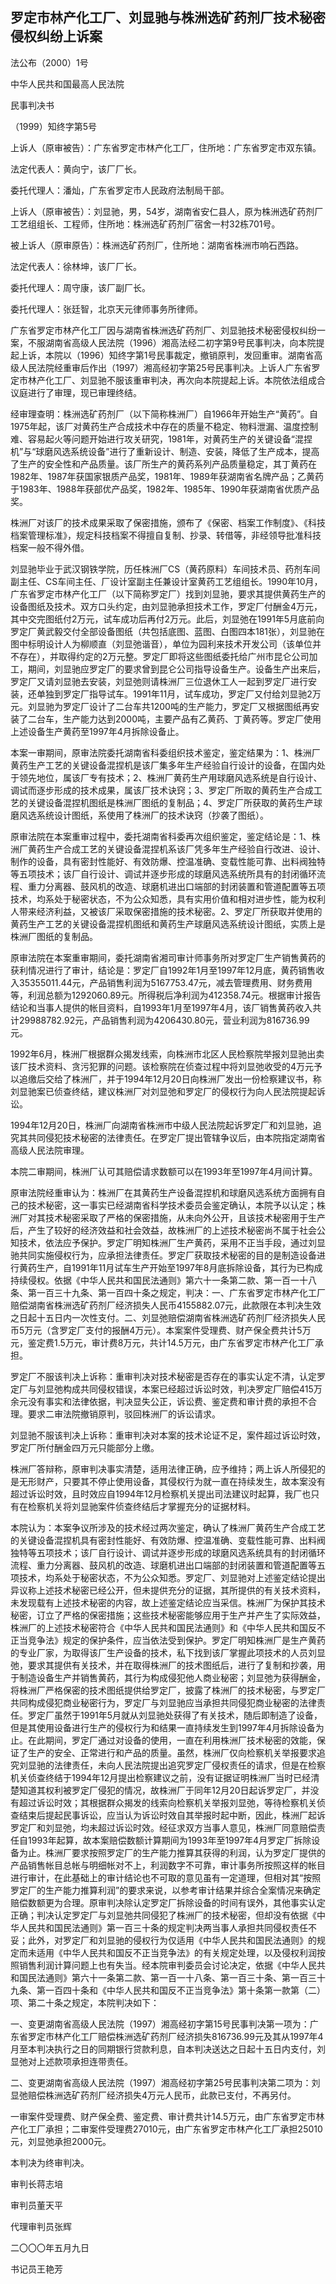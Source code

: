 ## 罗定市林产化工厂、刘显驰与株洲选矿药剂厂技术秘密侵权纠纷上诉案

法公布（2000）1号

中华人民共和国最高人民法院

民事判决书

（1999）知终字第5号

上诉人（原审被告）：广东省罗定市林产化工厂，住所地：广东省罗定市双东镇。

法定代表人：黄向宁，该厂厂长。

委托代理人：潘灿，广东省罗定市人民政府法制局干部。

上诉人（原审被告）：刘显驰，男，54岁，湖南省安仁县人，原为株洲选矿药剂厂工艺组组长、工程师，住所地：株洲选矿药剂厂宿舍一村32栋701号。

被上诉人（原审原告）：株洲选矿药剂厂，住所地：湖南省株洲市响石西路。

法定代表人：徐林坤，该厂厂长。

委托代理人：周守康，该厂副厂长。

委托代理人：张廷智，北京天元律师事务所律师。

广东省罗定市林产化工厂因与湖南省株洲选矿药剂厂、刘显驰技术秘密侵权纠纷一案，不服湖南省高级人民法院（1996）湘高法经二初字第9号民事判决，向本院提起上诉，本院以（1996）知终字第1号民事裁定，撤销原判，发回重审。湖南省高级人民法院经重审后作出（1997）湘高经初字第25号民事判决。上诉人广东省罗定市林产化工厂、刘显驰不服该重审判决，再次向本院提起上诉。本院依法组成合议庭进行了审理，现已审理终结。

经审理查明：株洲选矿药剂厂（以下简称株洲厂）自1966年开始生产“黄药”。自1975年起，该厂对黄药生产合成技术中存在的质量不稳定、物料泄漏、温度控制难、容易起火等问题开始进行攻关研究，1981年，对黄药生产的关键设备“混捏机”与“球磨风选系统设备”进行了重新设计、制造、安装，降低了生产成本，提高了生产的安全性和产品质量。该厂所生产的黄药系列产品质量稳定，其丁黄药在1982年、1987年获国家银质产品奖，1981年、1989年获湖南省名牌产品；乙黄药于1983年、1988年获部优产品奖，1982年、1985年、1990年获湖南省优质产品奖。

株洲厂对该厂的技术成果采取了保密措施，颁布了《保密、档案工作制度》、《科技档案管理标准》，规定科技档案不得擅自复制、抄录、转借等，非经领导批准科技档案一般不得外借。

刘显驰毕业于武汉钢铁学院，历任株洲厂CS（黄药原料）车间技术员、药剂车间副主任、CS车间主任、厂设计室副主任兼设计室黄药工艺组组长。1990年10月，广东省罗定市林产化工厂（以下简称罗定厂）找到刘显驰，要求其提供黄药生产的设备图纸及技术。双方口头约定，由刘显驰承担技术工作，罗定厂付酬金4万元，其中交完图纸付2万元，试车成功后再付2万元。此后，刘显弛在1991年5月底前向罗定厂黄武毅交付全部设备图纸（共包括底图、蓝图、白图四本181张），刘显驰在图中标明设计人为柳顺直（刘显弛谐音），单位为园利来技术开发公司（该单位并不存在），并取得约定的2万元整。罗定厂即将这些图纸委托给广州市昆仑公司加工，期间，刘显驰应罗定厂的要求曾到昆仑公司指导设备生产。设备生产出来后，罗定厂又请刘显驰去安装，刘显弛则请株洲厂三位退休工人一起到罗定厂进行安装，还单独到罗定厂指导试车。1991年11月，试车成功，罗定厂又付给刘显驰2万元。刘显驰为罗定厂设计了二台车共1200吨的生产能力，罗定厂又根据图纸再安装了二台车，生产能力达到2000吨，主要产品有乙黄药、丁黄药等。罗定厂使用上述设备生产黄药至1997年4月拆除设备止。

本案一审期间，原审法院委托湖南省科委组织技术鉴定，鉴定结果为：1、株洲厂黄药生产工艺的关键设备混捏机是该厂集多年生产经验自行设计的设备，在国内处于领先地位，属该厂专有技术；2、株洲厂黄药生产用球磨风选系统是自行设计、调试而逐步形成的技术成果，属该厂技术诀窍；3、罗定厂所取的黄药生产合成工艺的关键设备混捏机图纸是株洲厂图纸的复制品；4、罗定厂所获取的黄药生产球磨风选系统设计图纸，系使用了株洲厂的技术诀窍（抄袭了图纸）。

原审法院在本案重审过程中，委托湖南省科委再次组织鉴定，鉴定结论是：1、株洲厂黄药生产合成工艺的关键设备混捏机系该厂凭多年生产经验自行改进、设计、制作的设备，具有密封性能好、有效防爆、控温准确、变载性能可靠、出料阀独特等五项技术；该厂自行设计、调试并逐步形成的球磨风选系统所具有的封闭循环流程、重力分离器、鼓风机的改造、球磨机进出口端部的封闭装置和管道配置等五项技术，均系处于秘密状态，不为公众知悉，具有实用价值和相对进步性，能为权利人带来经济利益，又被该厂采取保密措施的技术秘密。2、罗定厂所获取并使用的黄药生产工艺的关键设备混捏机图纸和黄药生产球磨风选系统设计图纸，实质上是株洲厂图纸的复制品。

原审法院在本案重审期间，委托湖南省湘司审计师事务所对罗定厂生产销售黄药的获利情况进行了审计，结论是：罗定厂自1992年1月至1997年12月底，黄药销售收入35355011.44元，产品销售利润为5167753.47元，减去管理费用、财务费用等，利润总额为1292060.89元。所得税后净利润为412358.74元。根据审计报告结论和当事人提供的帐目资料，自1993年1月至1997年4月，该厂销售黄药收入共计29988782.92元，产品销售利润为4206430.80元，营业利润为816736.99元。

1992年6月，株洲厂根据群众揭发线索，向株洲市北区人民检察院举报刘显驰出卖该厂技术资料、贪污犯罪的问题。该检察院在侦查过程中将刘显弛收受的4万元予以追缴后交给了株洲厂，并于1994年12月20日向株洲厂发出一份检察建议书，称刘显驰案已侦查终结，建议株洲厂对刘显弛和罗定厂的侵权行为向人民法院提起诉讼。

1994年12月20日，株洲厂向湖南省株洲市中级人民法院起诉罗定厂和刘显驰，追究其共同侵犯技术秘密的法律责任。在罗定厂提出管辖争议后，由本院指定湖南省高级人民法院审理。

本院二审期间，株洲厂认可其赔偿请求数额可以在1993年至1997年4月间计算。

原审法院经重审认为：株洲厂在其黄药生产设备混捏机和球磨风选系统方面拥有自己的技术秘密，这一事实已经湖南省科学技术委员会鉴定确认，本院予以认定；株洲厂对其技术秘密采取了严格的保密措施，从未向外公开，且该技术秘密用于生产后，产生了较好的经济效益和社会效益，故株洲厂的上述技术秘密尚不属于社会公知技术，依法应予保护。罗定厂明知株洲厂生产黄药，采用不正当手段，通过刘显驰共同实施侵权行为，应承担法律责任。罗定厂获取技术秘密的目的是制造设备进行黄药生产，自1991年11月试车生产开始至1997年8月底拆除设备，其行为已构成持续侵权。依据《中华人民共和国民法通则》第六十一条第二款、第一百一十八条、第一百三十九条、第一百四十条之规定，判决：一、广东省罗定市林产化工厂赔偿湖南省株洲选矿药剂厂经济损失人民币4155882.07元，此款限在本判决生效之日起十五日内一次性支付。二、刘显弛赔偿湖南省株洲选矿药剂厂经济损失人民币5万元（含罗定厂支付的报酬4万元）。本案案件受理费、财产保全费共计5万元，鉴定费1.5万元，审计费8万元，共计14.5万元，由广东省罗定市林产化工厂承担。

罗定厂不服该判决上诉称：重审判决对技术秘密是否存在的事实认定不清，认定罗定厂与刘显弛构成共同侵权错误，本案已经超过诉讼时效，判决罗定厂赔偿415万余元没有事实和法律依据，判决显失公正，诉讼费、鉴定费和审计费的承担不合理。要求二审法院撤销原判，驳回株洲厂的诉讼请求。

刘显驰不服该判决上诉称：重审判决对本案的技术论证不足，案件超过诉讼时效，罗定厂所付酬金四万元只能部分上缴。

株洲厂答辩称，原审判决事实清楚，适用法律正确，应予维持；两上诉人所侵犯的是无形财产，只要其不停止使用设备，其侵权行为就一直在持续发生，故本案没有超过诉讼时效，且时效应自1994年12月检察机关提出司法建议时起算，我厂也只有在检察机关将刘显驰案件侦查终结后才掌握充分的证据材料。

本院认为：本案争议所涉及的技术经过两次鉴定，确认了株洲厂黄药生产合成工艺的关键设备混捏机具有密封性能好、有效防爆、控温准确、变载性能可靠、出料阀独特等五项技术；该厂自行设计、调试并逐步形成的球磨风选系统具有的封闭循环流程、重力分离器、鼓风机的改造、球磨机进出口端部的封闭装置和管道配置等五项技术，均系处于秘密状态，不为公众知悉。罗定厂、刘显驰对上述鉴定结论提出异议称上述技术秘密已经公开，但未提供充分的证据，其所提供的有关技术资料，未发现载有上述技术秘密的内容，故上述鉴定结论应当采信。株洲厂为保护其技术秘密，订立了严格的保密措施；这些技术秘密能够应用于生产并产生了实际效益，株洲厂的上述技术秘密符合《中华人民共和国民法通则》和《中华人民共和国反不正当竞争法》规定的保护条件，应当依法受到保护。罗定厂明知株洲厂是生产黄药的专业厂家，为取得该厂生产设备的技术，私下找到该厂掌握此项技术的人员刘显弛，要求其提供有关技术，并在取得株洲厂的技术图纸后，进行了复制和抄袭，用于制造设备生产并销售黄药，其行为构成侵犯他人商业秘密；刘显弛为获得酬金，将株洲厂严格保密的技术图纸提供给罗定厂，披露了株洲厂的技术秘密，与罗定厂共同构成侵犯商业秘密行为，罗定厂与刘显驰应当承担共同侵犯商业秘密的法律责任。罗定厂虽然于1991年5月就从刘显驰处获得了有关技术，随后即制造了设备，但是其使用设备进行生产的侵权行为和结果一直持续发生到1997年4月拆除设备为止。在此期间，罗定厂通过对设备的使用，一直在利用株洲厂技术秘密的效能，保证了生产的安全、正常进行和产品的质量。虽然，株洲厂仅向检察机关举报要求追究刘显驰的法律责任，未向人民法院提出追究罗定厂侵权责任的请求，但是在检察机关侦查终结于1994年12月提出检察建议之前，没有证据证明株洲厂当时已经清楚知道其权利被罗定厂侵犯的情况，故株洲厂于同年12月20日起诉罗定厂，并没有超过诉讼时效；其根据群众揭发的线索向检察机关举报刘显弛，等待检察机关侦查结束后提起民事诉讼，应当认为诉讼时效自其举报时起中断，因此，株洲厂起诉罗定厂和刘显弛，均未超过诉讼时效。经征求双方当事人意见，株洲厂同意赔偿责任自1993年起算，故本案赔偿数额计算期间为1993年至1997年4月罗定厂拆除设备为止。株洲厂要求按照罗定厂的生产能力推算其获得的利润，认为罗定厂提供的产品销售帐目总帐与明细帐对不上，利润数字不可靠，审计事务所按照这样的帐目进行审计，在此基础上的审计结论也不可取的意见虽有一定道理，但相对其“按照罗定厂的生产能力推算利润”的要求来说，以参考审计结果并综合全案情况来确定赔偿数额更为合理。原审判决除认定罗定厂拆除设备的时间有误外，其他事实认定正确；判决认定罗定厂与刘显弛共同侵犯了株洲厂的技术秘密，但却没有依据《中华人民共和国民法通则》第一百三十条的规定判决两当事人承担共同侵权责任不妥；此外，对罗定厂和刘显驰的侵权行为仅适用《中华人民共和国民法通则》的规定而未适用《中华人民共和国反不正当竞争法》的有关规定处理，以及侵权利润按照销售利润计算问题上也有失当。经本院审判委员会讨论决定，依据《中华人民共和国民法通则》第六十一条第二款、第一百一十八条、第一百三十条、第一百三十九条、第一百四十条和《中华人民共和国反不正当竞争法》第十条第一款第（二）项、第二十条之规定，本院判决如下：

一、变更湖南省高级人民法院（1997）湘高经初字第15号民事判决第一项为：广东省罗定市林产化工厂赔偿株洲选矿药剂厂经济损失816736.99元及其从1997年4月至本判决执行之日的同期银行贷款利息，自本判决送达之日起十五日内支付，刘显弛对上述款项承担连带责任。

二、变更湖南省高级人民法院（1997）湘高经初字第25号民事判决第二项为：刘显弛赔偿株洲选矿药剂厂经济损失4万元人民币，此款已支付，不再另付。

一审案件受理费、财产保全费、鉴定费、审计费共计14.5万元，由广东省罗定市林产化工厂承担；二审案件受理费27010元，由广东省罗定市林产化工厂承担25010元，刘显弛承担2000元。

本判决为终审判决。

审判长蒋志培

审判员董天平

代理审判员张辉

二〇〇〇年五月九日

书记员王艳芳

